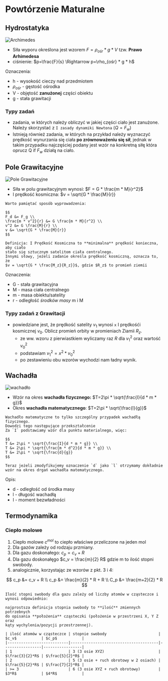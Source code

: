 # Powtórzenie Maturalne

## Hydrostatyka

![Archimedes](https://images.fineartamerica.com/images/artworkimages/mediumlarge/2/portrait-of-archimedes-of-syracuse-unknown.jpg)

- Siła wyporu określona jest wzorem $F=\rho_{ośr} * g * V$
  tzw. **Prawo Arhimedesa**
- ciśnienie: $p=\frac{F}{s} \Rightarrow p=\rho_{ośr} * g * h$

Oznaczenia:
- h - wysokość cieczy nad przedmiotem
- $\rho_{ośr}$ - gęstość ośrodka
- V - objętość **zanużonej** części obiektu
- g - stała grawitacji

### Typy zadań

- zadania, w których należy obliczyć w jakiej części ciało jest zanużone.
  Należy skorzystać z `I zasady dynamiki Newtona` ($Q=F_w$)
- Istnieją również zadania, w których na przykład należy wyznaczyć
  prędkość wynurzania się ciała **po zrównoważeniu się sił**, jednak
  w takim przypadku najczęściej podany jest wzór na konkretną siłę
  która oprucz Q if $F_w$ działą na ciało.

## Pole Grawitacyjne

![Pole Grawitacyjne](https://i.gremicdn.pl/image/free/1a355f7782a6ecfbc249605e3b2638c4)

- Siła w polu grawitacyjnym wynosi: $F = G * \frac{m * M}{r^2}$
- I prędkość kosmiczna: $v = \sqrt{G * \frac{M}{r}}
```{tip}
Warto pamiętać sposób wyprowadzenia:

$$
F_d &= F_g \\
\frac{m * v^2}{r} &= G \frac{m * M}{r^2} \\
v^2 &= G \frac{M}{r} \\
v &= \sqrt{G * \frac{M}{r}}
$$

```
```{note}
Definicja: I Prędkość Kosmiczna to **minimalna** prędkość konieczna, aby ciało
stało się sztucznym satelitom ciała centralnego.
Innymi słowy, jeżeli zadanie określa prędkość kosmiczną, oznacza to, że
$v = \sqrt{G * \frac{M_z}{R_z}}$, gdzie $R_z$ to promień ziemii
```

Oznaczenia:
- G - stała grawitacyjna
- M - masa ciała centralnego
- m - masa obiektu/satelity
- r - odległość _środków masy_ m i M

### Typy zadań z Grawitacji

- powiedziane jest, że prędkość satelity $v_1$ wynosi `x` I prędkośći kosmicznej $v_0$.
  Oblicz promień orbity w promieniach Ziamii $R_z$.
  * ze ww. wzoru z pierwiastkiem wyliczamy raz $R$ dla $v_1^2$ oraz wartość $v_0^2$
  * podstawiam $v_1^2 = x^2 * v_0^2$
  * po zestawieniu obu wzorów wychodzi nam ładny wynik.

## Wachadła

![wachadło](https://firmaciszak.pl/1019-large_default/wahadlo-uniwersalne-aluminium-5-cm.jpg)

- Wzór na okres **wachadła fizycznego:** $T=2\pi * \sqrt{\frac{I}{d * m * g}}$
- Okres **wachadła matematycznego**: $T=2\pi * \sqrt{\frac{l}{g}}$
```{tip}
Wachadło matematyczne to tylko szczególny przypadek wachadłą fizycznego.
Dowodzi tego następujące przekształcenie
Za `I` podstawiamy wzór dla punktu materialnego, więc:

$$
T &= 2\pi * \sqrt{\frac{I}{d * m * g}} \\
T &= 2\pi * \sqrt{\frac{m * d^2}{d * m * g}} \\
T &= 2\pi * \sqrt{\frac{d}{g}} 
$$

Teraz jeżeli zmodyfikujemy oznaczenie `d` jako `l` otrzymamy dokładnie
wzór na okres drgań wachadła matematycznego.

```

Opis:
- d - odległość od środka masy
- l - długość wachadłą
- I - moment bezwładności

## Termodynamika

### Ciepło molowe

1. Ciepło molowe $c^{mol}$ to ciepło właściwe przeliczone na jeden mol
2. Dla gazów zależy od rodzaju przmiany.
3. Dla gazu doskonałego: $c_p = c_v + R$
4. Dla gazu doskonałęgo $c_v = \frac{m}{2} R$ gdzie m to ilość stopni swobody.
5. analogicznie, korzystając ze wzorów z pkt. 3 i 4:

$$
c_p &= c_v + R \\
c_p &= \frac{m}{2} * R + R \\
C_p &= \frac{m+2}{2} * R
$$

```{important}
Ilość stopni swobody dla gazu zależy od liczby atomów w cząsteczce i wynosi odpowiednio:

najprostsza definicja stopnia swobody to **ilość** zmiennych potrzebnych
do opisania **położenia** cząsteczki (położenie w przestrzeni X, Y Z oraz
kąty wychylenia/pozycji przestrzennej).

| ilość atomów w cząsteczce | stopnie swobody                       | $c_v$           | $c_p$           |
|---------------------------|---------------------------------------|-----------------|-----------------|
| 1                         | 3 (3 osie XYZ)                        | $\frac{3}{2}*R$ | $\frac{5}{2}*R$ |
| 2                         | 5 (3 osie + ruch obrotowy w 2 osiach) | $\frac{5}{2}*R$ | $\frac{7}{2}*R$ |
| >= 3                      | 6 (3 osie XYZ + ruch obrotowy)        | $3*R$           | $4*R$           |

```

